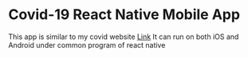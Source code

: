 # Covid-19 React Native Mobile App
<p>This app is similar to my covid website <a href="https://covid-19-f8568.web.app/">Link</a>
It can run on both iOS and Android under common program of react native</p> 
